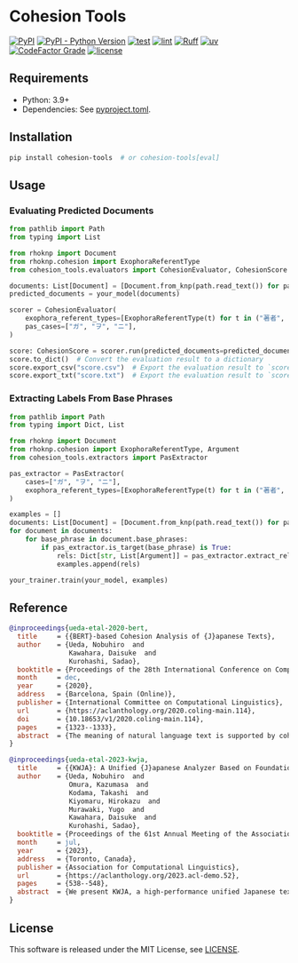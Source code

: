 # Cohesion Tools

[![PyPI](https://img.shields.io/pypi/v/cohesion-tools)](https://pypi.org/project/cohesion-tools/)
[![PyPI - Python Version](https://img.shields.io/pypi/pyversions/cohesion-tools.svg)](https://pypi.org/project/cohesion-tools/)
[![test](https://github.com/nobu-g/cohesion-tools/actions/workflows/test.yml/badge.svg)](https://github.com/nobu-g/cohesion-tools/actions/workflows/test.yml)
[![lint](https://github.com/nobu-g/cohesion-tools/actions/workflows/lint.yml/badge.svg)](https://github.com/nobu-g/cohesion-tools/actions/workflows/lint.yml)
[![Ruff](https://img.shields.io/endpoint?url=https://raw.githubusercontent.com/astral-sh/ruff/main/assets/badge/v2.json)](https://github.com/astral-sh/ruff)
[![uv](https://img.shields.io/endpoint?url=https://raw.githubusercontent.com/astral-sh/uv/main/assets/badge/v0.json)](https://github.com/astral-sh/uv)
[![CodeFactor Grade](https://img.shields.io/codefactor/grade/github/nobu-g/cohesion-tools)](https://www.codefactor.io/repository/github/nobu-g/cohesion-tools)
[![license](https://img.shields.io/github/license/nobu-g/cohesion-tools?color=blue)](https://github.com/nobu-g/cohesion-tools/blob/main/LICENSE)

## Requirements

- Python: 3.9+
- Dependencies: See [pyproject.toml](./pyproject.toml).

## Installation

```bash
pip install cohesion-tools  # or cohesion-tools[eval]
````

## Usage

### Evaluating Predicted Documents

```python
from pathlib import Path
from typing import List

from rhoknp import Document
from rhoknp.cohesion import ExophoraReferentType
from cohesion_tools.evaluators import CohesionEvaluator, CohesionScore

documents: List[Document] = [Document.from_knp(path.read_text()) for path in Path("your/dataset").glob("*.knp")]
predicted_documents = your_model(documents)

scorer = CohesionEvaluator(
    exophora_referent_types=[ExophoraReferentType(t) for t in ("著者", "読者", "不特定:人", "不特定:物")],
    pas_cases=["ガ", "ヲ", "ニ"],
)

score: CohesionScore = scorer.run(predicted_documents=predicted_documents, gold_documents=documents)
score.to_dict()  # Convert the evaluation result to a dictionary
score.export_csv("score.csv")  # Export the evaluation result to `score.csv`
score.export_txt("score.txt")  # Export the evaluation result to `score.txt`
```

### Extracting Labels From Base Phrases

```python
from pathlib import Path
from typing import Dict, List

from rhoknp import Document
from rhoknp.cohesion import ExophoraReferentType, Argument
from cohesion_tools.extractors import PasExtractor

pas_extractor = PasExtractor(
    cases=["ガ", "ヲ", "ニ"],
    exophora_referent_types=[ExophoraReferentType(t) for t in ("著者", "読者", "不特定:人", "不特定:物")],
)

examples = []
documents: List[Document] = [Document.from_knp(path.read_text()) for path in Path("your/dataset").glob("*.knp")]
for document in documents:
    for base_phrase in document.base_phrases:
        if pas_extractor.is_target(base_phrase) is True:
            rels: Dict[str, List[Argument]] = pas_extractor.extract_rels(base_phrase)
            examples.append(rels)

your_trainer.train(your_model, examples)
```

## Reference

```bibtex
@inproceedings{ueda-etal-2020-bert,
  title     = {{BERT}-based Cohesion Analysis of {J}apanese Texts},
  author    = {Ueda, Nobuhiro  and
               Kawahara, Daisuke  and
               Kurohashi, Sadao},
  booktitle = {Proceedings of the 28th International Conference on Computational Linguistics},
  month     = dec,
  year      = {2020},
  address   = {Barcelona, Spain (Online)},
  publisher = {International Committee on Computational Linguistics},
  url       = {https://aclanthology.org/2020.coling-main.114},
  doi       = {10.18653/v1/2020.coling-main.114},
  pages     = {1323--1333},
  abstract  = {The meaning of natural language text is supported by cohesion among various kinds of entities, including coreference relations, predicate-argument structures, and bridging anaphora relations. However, predicate-argument structures for nominal predicates and bridging anaphora relations have not been studied well, and their analyses have been still very difficult. Recent advances in neural networks, in particular, self training-based language models including BERT (Devlin et al., 2019), have significantly improved many natural language processing tasks, making it possible to dive into the study on analysis of cohesion in the whole text. In this study, we tackle an integrated analysis of cohesion in Japanese texts. Our results significantly outperformed existing studies in each task, especially about 10 to 20 point improvement both for zero anaphora and coreference resolution. Furthermore, we also showed that coreference resolution is different in nature from the other tasks and should be treated specially.}
}
```

```bibtex
@inproceedings{ueda-etal-2023-kwja,
  title     = {{KWJA}: A Unified {J}apanese Analyzer Based on Foundation Models},
  author    = {Ueda, Nobuhiro  and
               Omura, Kazumasa  and
               Kodama, Takashi  and
               Kiyomaru, Hirokazu  and
               Murawaki, Yugo  and
               Kawahara, Daisuke  and
               Kurohashi, Sadao},
  booktitle = {Proceedings of the 61st Annual Meeting of the Association for Computational Linguistics (Volume 3: System Demonstrations)},
  month     = jul,
  year      = {2023},
  address   = {Toronto, Canada},
  publisher = {Association for Computational Linguistics},
  url       = {https://aclanthology.org/2023.acl-demo.52},
  pages     = {538--548},
  abstract  = {We present KWJA, a high-performance unified Japanese text analyzer based on foundation models.KWJA supports a wide range of tasks, including typo correction, word segmentation, word normalization, morphological analysis, named entity recognition, linguistic feature tagging, dependency parsing, PAS analysis, bridging reference resolution, coreference resolution, and discourse relation analysis, making it the most versatile among existing Japanese text analyzers.KWJA solves these tasks in a multi-task manner but still achieves competitive or better performance compared to existing analyzers specialized for each task.KWJA is publicly available under the MIT license at https://github.com/ku-nlp/kwja.}
}
```

## License

This software is released under the MIT License, see [LICENSE](LICENSE).
